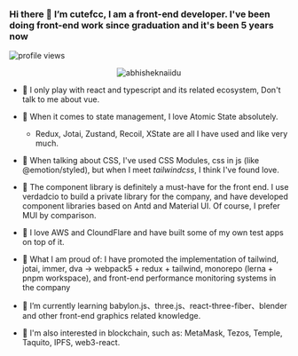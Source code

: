 ### Hi there  🚀  I’m cutefcc, I am a front-end developer. I've been doing front-end work since graduation and it's been 5 years now

<img src="https://gpvc.arturio.dev/cutefcc" alt="profile views">


<p align="center"> <img src="https://github-readme-stats.vercel.app/api?username=cutefcc&show_icons=true&theme=gotham" alt="abhisheknaiidu" />

- 🐛 I only play with react and typescript and its related ecosystem, Don't talk to me about vue.

- 🦗 When it comes to state management, I love Atomic State absolutely. 
  - Redux, Jotai, Zustand, Recoil, XState are all I have used and like very much.
  
- 🦐 When talking about CSS, I've used CSS Modules, css in js (like @emotion/styled), but when I meet *tailwindcss*, I think I've found love.

- 🐔 The component library is definitely a must-have for the front end. I use verdadcio to build a private library for the company, and have developed component libraries based on Antd and Material UI. Of course, I prefer MUI by comparison.

- 🐷 I love AWS and CloundFlare and have built some of my own test apps on top of it.

- 🦊 What I am proud of: I have promoted the implementation of tailwind, jotai, immer, dva -> webpack5 + redux + tailwind, monorepo (lerna + pnpm workspace), and front-end performance monitoring systems in the company

- 🌱 I’m currently learning babylon.js、three.js、react-three-fiber、blender and other front-end graphics related knowledge.

- 🍎 I'm also interested in blockchain, such as: MetaMask, Tezos, Temple, Taquito, IPFS, web3-react.
